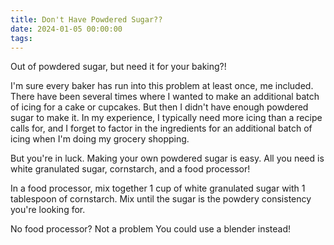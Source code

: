 ```yaml
---
title: Don't Have Powdered Sugar??
date: 2024-01-05 00:00:00
tags:
---
```


<div class="post-body">

Out of powdered sugar, but need it for your baking?! 

<!--more-->

I'm sure every baker has run into this problem at least once, me included. 
There have been several times where I wanted to make an additional batch of icing for a cake or cupcakes. But then I didn't have enough powdered sugar to make it. In my experience, I typically need more icing than a recipe calls for, and I forget to factor in the ingredients for an additional batch of icing when I'm doing my grocery shopping. 

But you're in luck. Making your own powdered sugar is easy. All you need is white granulated sugar, cornstarch, and a food processor! 

In a food processor, mix together 1 cup of white granulated sugar with 1 tablespoon of cornstarch. Mix until the sugar is the powdery consistency you're looking for. 

No food processor? Not a problem You could use a blender instead! 

<br>
</div>

<br>
